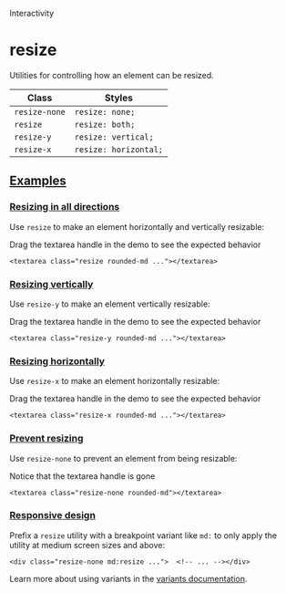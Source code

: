 <!--$-->

<!--/$-->

Interactivity

# resize

Utilities for controlling how an element can be resized.

| Class         | Styles                |
| ------------- | --------------------- |
| `resize-none` | `resize: none;`       |
| `resize`      | `resize: both;`       |
| `resize-y`    | `resize: vertical;`   |
| `resize-x`    | `resize: horizontal;` |

## [Examples](#examples)

### [Resizing in all directions](#resizing-in-all-directions)

Use `resize` to make an element horizontally and vertically resizable:

Drag the textarea handle in the demo to see the expected behavior

```
<textarea class="resize rounded-md ..."></textarea>
```

### [Resizing vertically](#resizing-vertically)

Use `resize-y` to make an element vertically resizable:

Drag the textarea handle in the demo to see the expected behavior

```
<textarea class="resize-y rounded-md ..."></textarea>
```

### [Resizing horizontally](#resizing-horizontally)

Use `resize-x` to make an element horizontally resizable:

Drag the textarea handle in the demo to see the expected behavior

```
<textarea class="resize-x rounded-md ..."></textarea>
```

### [Prevent resizing](#prevent-resizing)

Use `resize-none` to prevent an element from being resizable:

Notice that the textarea handle is gone

```
<textarea class="resize-none rounded-md"></textarea>
```

### [Responsive design](#responsive-design)

Prefix <!-- -->a<!-- --> `resize` utility<!-- --> <!-- -->with a breakpoint variant like `md:` to only apply the utility at <!-- -->medium<!-- --> <!-- -->screen sizes and above:

```
<div class="resize-none md:resize ...">  <!-- ... --></div>
```

Learn more about using variants in the [variants documentation](/docs/hover-focus-and-other-states).

<!--$-->

<!--/$-->
